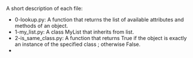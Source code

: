 A short description of each file:
+ 0-lookup.py: A function that returns the list of available attributes and methods of an object.
+ 1-my_list.py: A class MyList that inherits from list.
+ 2-is_same_class.py: A function that returns True if the object is exactly an instance of the specified class ; otherwise False.
+
